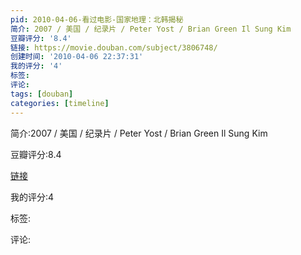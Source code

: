 ```yaml
---
pid: 2010-04-06-看过电影-国家地理：北韩揭秘
简介: 2007 / 美国 / 纪录片 / Peter Yost / Brian Green Il Sung Kim
豆瓣评分: '8.4'
链接: https://movie.douban.com/subject/3806748/
创建时间: '2010-04-06 22:37:31'
我的评分: '4'
标签:
评论:
tags: [douban]
categories: [timeline]
---
```

简介:2007 / 美国 / 纪录片 / Peter Yost / Brian Green Il Sung Kim

豆瓣评分:8.4

[链接](https://movie.douban.com/subject/3806748/)

我的评分:4

标签:

评论:

